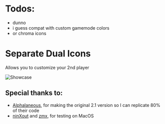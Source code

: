 # Todos:
- dunno
- i guess compat with custom gamemode colors
- or chroma icons

# Separate Dual Icons

Allows you to customize your 2nd player

![Showcase](weebify.separate_dual_icons/image.png?scale=0.9)

## Special thanks to:
- [Alphalaneous](user:7834088), for making the original 2.1 version so I can replicate 80% of their code
- [ninXout](user:7479054) and [zmx](user:5327860), for testing on MacOS